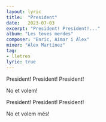 ```yaml
---
layout: lyric
title:  "President"
date:   2023-07-03
excerpt: "President! President!..."
album: "Les teves merdes"
composer: "Enric, Aimar i Àlex"
mixer: "Àlex Martínez"
tag:
- lletres
lyric: true
---
```


President! President! President!

No et volem!

President! President! President!

No et volem més!